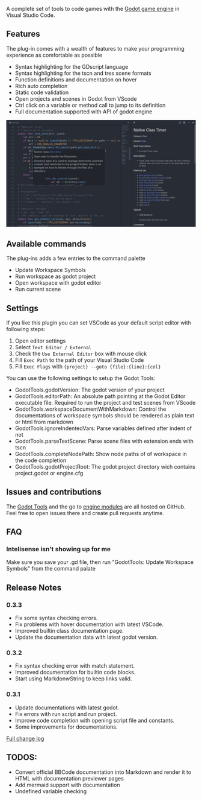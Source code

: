 A complete set of tools to code games with the [Godot game engine](http://www.godotengine.org/) in Visual Studio Code.

## Features

The plug-in comes with a wealth of features to make your programming experience as comfortable as possible

- Syntax highlighting for the GDscript language
- Syntax highlighting for the tscn and tres scene formats
- Function definitions and documentation on hover
- Rich auto completion
- Static code validation
- Open projects and scenes in Godot from VScode
- Ctrl click on a variable or method call to jump to its definition
- Full documentation supported with API of godot engine

![Showing the documentation on hover feature](img/godot-tools.jpg)

## Available commands

The plug-ins adds a few entries to the command palette

- Update Workspace Symbols
- Run workspace as godot project
- Open workspace with godot editor
- Run current scene

## Settings

If you like this plugin you can set VSCode as your default script editor with following steps:
1. Open editor settings
2. Select `Text Editor / External`
3. Check the `Use External Editor` box with mouse click
4. Fill `Exec Path` to the path of your Visual Studio Code
5. Fill `Exec Flags` with `{project} --goto {file}:{line}:{col}`

You can use the following settings to setup the Godot Tools:
- GodotTools.godotVersion: The godot version of your project
- GodotTools.editorPath: An absolute path pointing at the Godot Editor executable file. Required to run the project and test scenes from VScode
- GodotTools.workspaceDocumentWithMarkdown: Control the documentations of workspace symbols should be rendered as plain text or html from markdown
- GodotTools.ignoreIndentedVars: Parse variables defined after indent of not
- GodotTools.parseTextScene: Parse scene files with extension ends with tscn
- GodotTools.completeNodePath: Show node paths of of workspace in the code completion
- GodotTools.godotProjectRoot: The godot project directory wich contains project.godot or engine.cfg
## Issues and contributions

The [Godot Tools](https://github.com/GodotExplorer/godot-tools) and the go to [engine modules](https://github.com/GodotExplorer/editor-server) are all hosted on GitHub. Feel free to open issues there and create pull requests anytime.

## FAQ
   
### Intelisense isn't showing up for me

Make sure you save your .gd file, then run "GodotTools: Update Workspace Symbols" from the command palate

## Release Notes

### 0.3.3
* Fix some syntax checking errors.
* Fix problems with hover documentation with latest VSCode.
* Improved builtin class documentation page.
* Update the documentation data with latest godot version.

### 0.3.2
* Fix syntax checking error with match statement.
* Improved documentation for builtin code blocks.
* Start using MarkdonwString to keep links valid.

### 0.3.1
* Update documentations with latest godot.
* Fix errors with run script and run project.
* Improve code completion with opening script file and constants.
* Some improvements for documentations.

[Full change log](https://github.com/GodotExplorer/godot-tools/blob/master/CHANGELOG.md)

## TODOS:
* Convert official BBCode documentation into Markdown and render it to HTML with documentation previewer pages
* Add mermaid support with documentation
* Undefined variable checking
